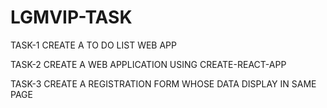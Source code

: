 # LGMVIP-TASK
TASK-1 
CREATE A TO DO LIST WEB APP


TASK-2 
CREATE A WEB APPLICATION USING CREATE-REACT-APP


TASK-3
CREATE A REGISTRATION FORM WHOSE DATA DISPLAY IN SAME PAGE

